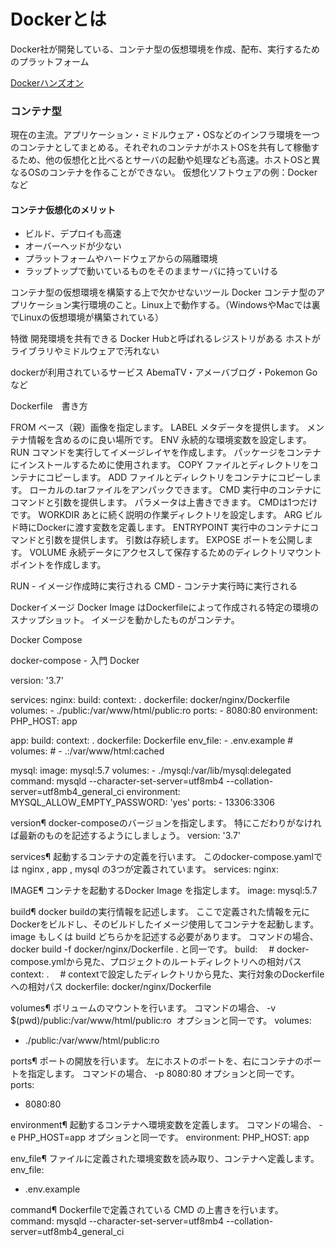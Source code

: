# Dockerとは
Docker社が開発している、コンテナ型の仮想環境を作成、配布、実行するためのプラットフォーム

[Dockerハンズオン](https://shimo5.me/post/2020-09-07/)

### コンテナ型

現在の主流。アプリケーション・ミドルウェア・OSなどのインフラ環境を一つのコンテナとしてまとめる。それぞれのコンテナがホストOSを共有して稼働するため、他の仮想化と比べるとサーバの起動や処理なども高速。ホストOSと異なるOSのコンテナを作ることができない。
仮想化ソフトウェアの例：Dockerなど

#### コンテナ仮想化のメリット

- ビルド、デプロイも高速
- オーバーヘッドが少ない
- プラットフォームやハードウェアからの隔離環境
- ラップトップで動いているものをそのままサーバに持っていける

コンテナ型の仮想環境を構築する上で欠かせないツール
Docker
コンテナ型のアプリケーション実行環境のこと。Linux上で動作する。（WindowsやMacでは裏でLinuxの仮想環境が構築されている）

特徴
開発環境を共有できる
Docker Hubと呼ばれるレジストリがある
ホストがライブラリやミドルウェアで汚れない

dockerが利用されているサービス
AbemaTV・アメーバブログ・Pokemon Goなど

Dockerfile　書き方

FROM
ベース（親）画像を指定します。
LABEL
メタデータを提供します。 メンテナ情報を含めるのに良い場所です。
ENV
永続的な環境変数を設定します。
RUN
コマンドを実行してイメージレイヤを作成します。 パッケージをコンテナにインストールするために使用されます。
COPY
ファイルとディレクトリをコンテナにコピーします。
ADD
ファイルとディレクトリをコンテナにコピーします。 ローカルの.tarファイルをアンパックできます。
CMD
実行中のコンテナにコマンドと引数を提供します。 パラメータは上書きできます。 CMDは1つだけです。
WORKDIR
あとに続く説明の作業ディレクトリを設定します。
ARG
ビルド時にDockerに渡す変数を定義します。
ENTRYPOINT
実行中のコンテナにコマンドと引数を提供します。 引数は存続します。
EXPOSE
ポートを公開します。
VOLUME
永続データにアクセスして保存するためのディレクトリマウントポイントを作成します。


RUN - イメージ作成時に実行される
CMD - コンテナ実行時に実行される

Dockerイメージ
Docker Image はDockerfileによって作成される特定の環境のスナップショット。
イメージを動かしたものがコンテナ。


Docker Compose

docker-compose - 入門 Docker

version: '3.7'

services:
  nginx:
    build:
      context: .
      dockerfile: docker/nginx/Dockerfile
    volumes:
      - ./public:/var/www/html/public:ro
    ports:
      - 8080:80
    environment:
      PHP_HOST: app

  app:
    build:
      context: .
      dockerfile: Dockerfile
    env_file:
      - .env.example
    # volumes:
    #   - .:/var/www/html:cached

  mysql:
    image: mysql:5.7
    volumes:
      - ./mysql:/var/lib/mysql:delegated
    command: mysqld --character-set-server=utf8mb4 --collation-server=utf8mb4_general_ci
    environment:
      MYSQL_ALLOW_EMPTY_PASSWORD: 'yes'
    ports:
      - 13306:3306


version¶
docker-composeのバージョンを指定します。
特にこだわりがなければ最新のものを記述するようにしましょう。
version: '3.7'


services¶
起動するコンテナの定義を行います。
このdocker-compose.yamlでは nginx , app , mysql の3つが定義されています。
services:
  nginx:


IMAGE¶
コンテナを起動するDocker Image を指定します。
image: mysql:5.7


build¶
docker buildの実行情報を記述します。
ここで定義された情報を元にDockerをビルドし、そのビルドしたイメージ使用してコンテナを起動します。
image もしくは build どちらかを記述する必要があります。
コマンドの場合、 docker build -f docker/nginx/Dockerfile . と同一です。
build:
　# docker-compose.ymlから見た、プロジェクトのルートディレクトリへの相対パス
  context: .
　# contextで設定したディレクトリから見た、実行対象のDockerfileへの相対パス
  dockerfile: docker/nginx/Dockerfile


volumes¶
ボリュームのマウントを行います。 コマンドの場合、 -v $(pwd)/public:/var/www/html/public:ro <IMAGE ID> オプションと同一です。
volumes:
  - ./public:/var/www/html/public:ro


ports¶
ポートの開放を行います。
左にホストのポートを、右にコンテナのポートを指定します。
コマンドの場合、 -p 8080:80 オプションと同一です。
ports:
  - 8080:80


environment¶
起動するコンテナへ環境変数を定義します。
コマンドの場合、 -e PHP_HOST=app オプションと同一です。
environment:
  PHP_HOST: app


env_file¶
ファイルに定義された環境変数を読み取り、コンテナへ定義します。
env_file:
  - .env.example


command¶
Dockerfileで定義されている CMD の上書きを行います。
command: mysqld --character-set-server=utf8mb4 --collation-server=utf8mb4_general_ci

